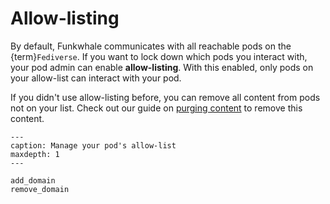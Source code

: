 # Allow-listing

By default, Funkwhale communicates with all reachable pods on the {term}`Fediverse`. If you want to lock down which pods you interact with, your pod admin can enable **allow-listing**. With this enabled, only pods on your allow-list can interact with your pod.

If you didn't use allow-listing before, you can remove all content from pods not on your list. Check out our guide on [purging content](../domains/purge_domain.md) to remove this content.

```{toctree}
---
caption: Manage your pod's allow-list
maxdepth: 1
---

add_domain
remove_domain

```
